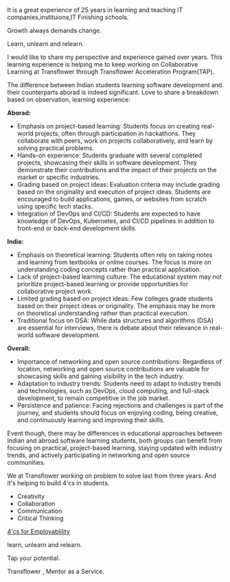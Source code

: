 It is a great experience of 25 years in learning and teaching IT companies,instituions,IT Finishing schools. 

Growth always demands change. 

Learn, unlearn and relearn.

I would like to share my perspective and experience gained over years. This learning experience is helping me to keep working on Collaborative Learning at Transflower through Transflower Acceleration Program(TAP). 

The difference between Indian students learning software development and their counterparts aborad is indeed significant. Love to share a breakdown based on observation, learning experience:

**Aborad:**
- Emphasis on project-based learning: Students focus on creating real-world projects, often through participation in hackathons. They collaborate with peers, work on projects collaboratively, and learn by solving practical problems.
- Hands-on experience: Students graduate with several completed projects, showcasing their skills in software development. They demonstrate their contributions and the impact of their projects on the market or specific industries.
- Grading based on project ideas: Evaluation criteria may include grading based on the originality and execution of project ideas. Students are encouraged to build applications, games, or websites from scratch using specific tech stacks.
- Integration of DevOps and CI/CD: Students are expected to have knowledge of DevOps, Kubernetes, and CI/CD pipelines in addition to front-end or back-end development skills.

**India:**
- Emphasis on theoretical learning: Students often rely on taking notes and learning from textbooks or online courses. The focus is more on understanding coding concepts rather than practical application.
- Lack of project-based learning culture: The educational system may not prioritize project-based learning or provide opportunities for collaborative project work.
- Limited grading based on project ideas: Few colleges grade students based on their project ideas or originality. The emphasis may be more on theoretical understanding rather than practical execution.
- Traditional focus on DSA: While data structures and algorithms (DSA) are essential for interviews, there is debate about their relevance in real-world software development.

**Overall:**
- Importance of networking and open source contributions: Regardless of location, networking and open source contributions are valuable for showcasing skills and gaining visibility in the tech industry.
- Adaptation to industry trends: Students need to adapt to industry trends and technologies, such as DevOps, cloud computing, and full-stack development, to remain competitive in the job market.
- Persistence and patience: Facing rejections and challenges is part of the journey, and students should focus on enjoying coding, being creative, and continuously learning and improving their skills.

Event though, there may be differences in educational approaches between Indian and abroad software learning students, both groups can benefit from focusing on practical, project-based learning, staying updated with industry trends, and actively participating in networking and open source communities.

We at Transflower working on problem to solve last from three years. And it's helping to build 4'cs in students.


- Creativity
- Collaboration
- Communication
- Critical Thinking

<a href="https://ravitambade.wordpress.com/2023/02/">4'cs for Employablility</a>

learn, unlearn and relearn.


Tap your potential.


Transflower
, Mentor as a Service.